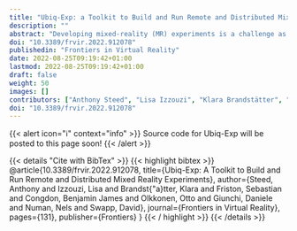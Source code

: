 ```yaml
---
title: "Ubiq-Exp: a Toolkit to Build and Run Remote and Distributed Mixed Reality Experiments"
description: ""
abstract: "Developing mixed-reality (MR) experiments is a challenge as there is a wide variety of functionality to support. This challenge is exacerbated if the MR experiment is multi-user or if the experiment needs to be run out of the lab. We present Ubiq-Exp - a set of tools that provide a variety of functionality to facilitate distributed and remote MR experiments. We motivate our design patterns and tools from recent practice in the field and a desire to build experiments that are easier to reproduce. Key features are the ability to support synchronous and asynchronous experiments, and a variety of tools for the experimenter to facilitate operation and documentation of the experimental sessions. We illustrate the potential of the tools through three small-scale pilot experiments. Our tools and pilot experiments are released under a permissive open-source license to enable developers to appropriate and develop them further for their own needs."
doi: "10.3389/frvir.2022.912078"
publishedin: "Frontiers in Virtual Reality"
date: 2022-08-25T09:19:42+01:00
lastmod: 2022-08-25T09:19:42+01:00
draft: false
weight: 50
images: []
contributors: ["Anthony Steed", "Lisa Izzouzi", "Klara Brandstätter", "Sebastian Friston", "Ben Congdon", "Otto Olkkonen", "Daniele Giunchi", "Nels Numan", "David Swapp"]
doi: "10.3389/frvir.2022.912078"
---
```


{{< alert icon="ℹ️" context="info" >}}
Source code for Ubiq-Exp will be posted to this page soon!
{{< /alert >}}

{{< details "Cite with BibTex" >}}
{{< highlight bibtex >}}
@article{10.3389/frvir.2022.912078,
  title={Ubiq-Exp: A Toolkit to Build and Run Remote and Distributed Mixed Reality Experiments},
  author={Steed, Anthony and Izzouzi, Lisa and Brandst{\"a}tter, Klara and Friston, Sebastian and Congdon, Benjamin James and Olkkonen, Otto and Giunchi, Daniele and Numan, Nels and Swapp, David},
  journal={Frontiers in Virtual Reality},
  pages={131},
  publisher={Frontiers}
}
{{< / highlight >}}
{{< /details >}}
<br>